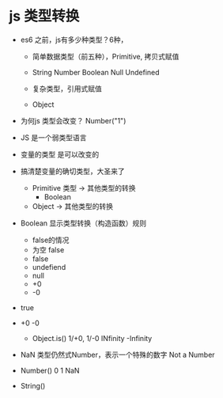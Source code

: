 # js 类型转换

- es6 之前，js有多少种类型？6种，
  - 简单数据类型（前五种），Primitive, 拷贝式赋值
  - String Number Boolean Null Undefined

  - 复杂类型，引用式赋值
   - Object

- 为何js 类型会改变？
  Number("1")

- JS 是一个弱类型语言
- 变量的类型 是可以改变的
- 搞清楚变量的确切类型，大圣来了
  - Primitive 类型 -> 其他类型的转换
    - Boolean 
  - Object -> 其他类型的转换

- Boolean 显示类型转换（构造函数）规则
  - false的情况
  - 为空 false
  - false
  - undefiend
  - null
  - +0
  - -0

 - true

- +0 -0 
  - Object.is()
  1/+0, 1/-0  INfinity -Infinity
- NaN
  类型仍然式Number，表示一个特殊的数字 Not a Number

- Number()
  0 1 NaN 

- String()
